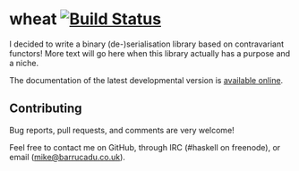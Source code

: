 wheat [![Build Status][build-status]][build-log]
=====

I decided to write a binary (de-)serialisation library based on
contravariant functors! More text will go here when this library
actually has a purpose and a niche.

The documentation of the latest developmental version is
[available online][docs].

Contributing
------------

Bug reports, pull requests, and comments are very welcome!

Feel free to contact me on GitHub, through IRC (#haskell on freenode),
or email (mike@barrucadu.co.uk).

[build-status]: http://ci.barrucadu.co.uk/job/(wheat)/job/wheat/badge/icon?style=plastic
[build-log]:    http://ci.barrucadu.co.uk/job/(wheat)/job/wheat/
[docs]:         https://barrucadu.github.io/wheat
